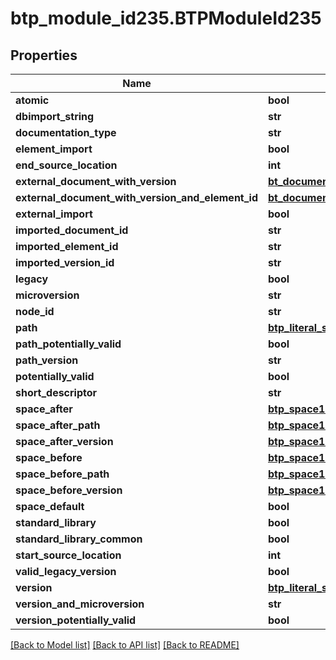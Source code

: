 # btp_module_id235.BTPModuleId235

## Properties
Name | Type | Description | Notes
------------ | ------------- | ------------- | -------------
**atomic** | **bool** |  | [optional] 
**dbimport_string** | **str** |  | [optional] 
**documentation_type** | **str** |  | [optional] 
**element_import** | **bool** |  | [optional] 
**end_source_location** | **int** |  | [optional] 
**external_document_with_version** | [**bt_document_with_version_id.BTDocumentWithVersionId**](BTDocumentWithVersionId.md) |  | [optional] 
**external_document_with_version_and_element_id** | [**bt_document_with_version_and_element_id.BTDocumentWithVersionAndElementId**](BTDocumentWithVersionAndElementId.md) |  | [optional] 
**external_import** | **bool** |  | [optional] 
**imported_document_id** | **str** |  | [optional] 
**imported_element_id** | **str** |  | [optional] 
**imported_version_id** | **str** |  | [optional] 
**legacy** | **bool** |  | [optional] 
**microversion** | **str** |  | [optional] 
**node_id** | **str** |  | [optional] 
**path** | [**btp_literal_string259.BTPLiteralString259**](BTPLiteralString259.md) |  | [optional] 
**path_potentially_valid** | **bool** |  | [optional] 
**path_version** | **str** |  | [optional] 
**potentially_valid** | **bool** |  | [optional] 
**short_descriptor** | **str** |  | [optional] 
**space_after** | [**btp_space10.BTPSpace10**](BTPSpace10.md) |  | [optional] 
**space_after_path** | [**btp_space10.BTPSpace10**](BTPSpace10.md) |  | [optional] 
**space_after_version** | [**btp_space10.BTPSpace10**](BTPSpace10.md) |  | [optional] 
**space_before** | [**btp_space10.BTPSpace10**](BTPSpace10.md) |  | [optional] 
**space_before_path** | [**btp_space10.BTPSpace10**](BTPSpace10.md) |  | [optional] 
**space_before_version** | [**btp_space10.BTPSpace10**](BTPSpace10.md) |  | [optional] 
**space_default** | **bool** |  | [optional] 
**standard_library** | **bool** |  | [optional] 
**standard_library_common** | **bool** |  | [optional] 
**start_source_location** | **int** |  | [optional] 
**valid_legacy_version** | **bool** |  | [optional] 
**version** | [**btp_literal_string259.BTPLiteralString259**](BTPLiteralString259.md) |  | [optional] 
**version_and_microversion** | **str** |  | [optional] 
**version_potentially_valid** | **bool** |  | [optional] 

[[Back to Model list]](../README.md#documentation-for-models) [[Back to API list]](../README.md#documentation-for-api-endpoints) [[Back to README]](../README.md)


